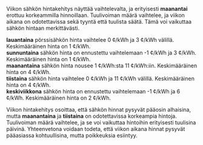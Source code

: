 Viikon sähkön hintakehitys näyttää vaihtelevalta, ja erityisesti **maanantai** erottuu korkeammilla hinnoillaan. Tuulivoiman määrä vaihtelee, ja viikon aikana on odotettavissa sekä tyyntä että tuulista säätä. Tämä voi vaikuttaa sähkön hintaan merkittävästi.

**lauantaina** pörssisähkön hinta vaihtelee 0 ¢/kWh ja 3 ¢/kWh välillä. Keskimääräinen hinta on 1 ¢/kWh.  
**sunnuntaina** sähkön hinta on ennustettu vaihtelemaan -1 ¢/kWh ja 3 ¢/kWh. Keskimääräinen hinta on 1 ¢/kWh.  
**maanantaina** sähkön hinta nousee 1 ¢/kWh:sta 11 ¢/kWh:iin. Keskimääräinen hinta on 4 ¢/kWh.  
**tiistaina** sähkön hinta vaihtelee 0 ¢/kWh ja 11 ¢/kWh välillä. Keskimääräinen hinta on 4 ¢/kWh.  
**keskiviikkona** sähkön hinta on ennustettu vaihtelemaan -1 ¢/kWh ja 6 ¢/kWh. Keskimääräinen hinta on 2 ¢/kWh.  

Viikon hintakehitys osoittaa, että sähkön hinnat pysyvät pääosin alhaisina, mutta **maanantaina** ja **tiistaina** on odotettavissa korkeampia hintoja. Tuulivoiman määrä vaihtelee, ja se voi vaikuttaa hintoihin erityisesti tuulisina päivinä. Yhteenvetona voidaan todeta, että viikon aikana hinnat pysyvät pääasiassa kohtuullisina, mutta poikkeuksia esiintyy.